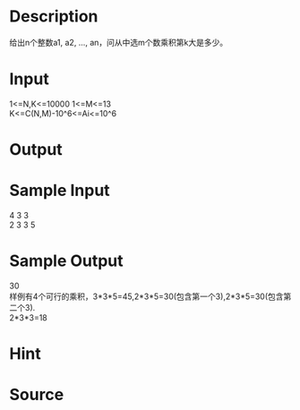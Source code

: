 
# Description

<div class="content"><p>给出n个整数a1, a2, …, an，问从中选m个数乘积第k大是多少。</p></div>

# Input

<div class="content"><div>1&lt;=N,K&lt;=10000 1&lt;=M&lt;=13 </div>
<div>K&lt;=C(N,M)-10^6&lt;=Ai&lt;=10^6</div></div>

# Output

<div class="content"></div>

# Sample Input

<div class="content"><span class="sampledata">4 3 3<br/>
2 3 3 5</span></div>

# Sample Output

<div class="content"><span class="sampledata">30<br/>
样例有4个可行的乘积，3*3*5=45,2*3*5=30(包含第一个3),2*3*5=30(包含第二个3).<br/>
2*3*3=18</span></div>

# Hint

<div class="content"><p></p></div>

# Source

<div class="content"><p><a href="problemset.php?search="></a></p></div>

